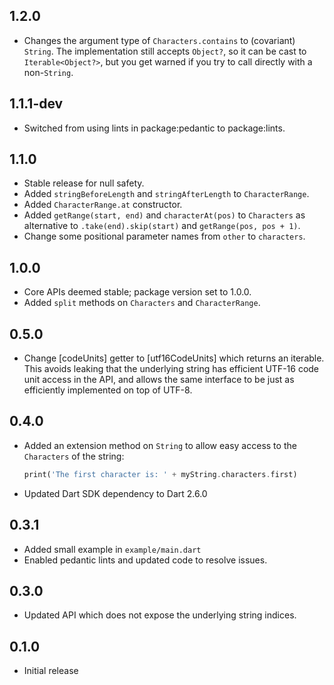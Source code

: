 ## 1.2.0

* Changes the argument type of `Characters.contains` to (covariant) `String`.
  The implementation still accepts `Object?`, so it can be cast to
  `Iterable<Object?>`, but you get warned if you try to call directly with a
  non-`String`.

## 1.1.1-dev

* Switched from using lints in package:pedantic to package:lints.

## 1.1.0

* Stable release for null safety.
* Added `stringBeforeLength` and `stringAfterLength` to `CharacterRange`.
* Added `CharacterRange.at` constructor.
* Added `getRange(start, end)` and `characterAt(pos)` to `Characters`
  as alternative to `.take(end).skip(start)` and `getRange(pos, pos + 1)`.
* Change some positional parameter names from `other` to `characters`.

## 1.0.0

* Core APIs deemed stable; package version set to 1.0.0.
* Added `split` methods on `Characters` and `CharacterRange`.

## 0.5.0

* Change [codeUnits] getter to [utf16CodeUnits] which returns an iterable.
  This avoids leaking that the underlying string has efficient UTF-16
  code unit access in the API, and allows the same interface to be
  just as efficiently implemented on top of UTF-8.

## 0.4.0

* Added an extension method on `String` to allow easy access to the `Characters`
  of the string:

  ```dart
  print('The first character is: ' + myString.characters.first)
  ```

* Updated Dart SDK dependency to Dart 2.6.0

## 0.3.1

* Added small example in `example/main.dart`
* Enabled pedantic lints and updated code to resolve issues.

## 0.3.0

* Updated API which does not expose the underlying string indices.

## 0.1.0

* Initial release
